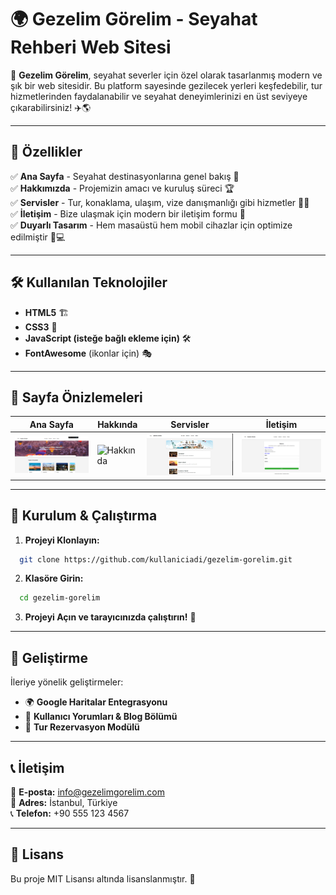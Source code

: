 # 🌍 Gezelim Görelim - Seyahat Rehberi Web Sitesi

📌 **Gezelim Görelim**, seyahat severler için özel olarak tasarlanmış modern ve şık bir web sitesidir. Bu platform sayesinde gezilecek yerleri keşfedebilir, tur hizmetlerinden faydalanabilir ve seyahat deneyimlerinizi en üst seviyeye çıkarabilirsiniz! ✈️🌎

---

## 🚀 Özellikler
✅ **Ana Sayfa** - Seyahat destinasyonlarına genel bakış 👀  
✅ **Hakkımızda** - Projemizin amacı ve kuruluş süreci 🏆  
✅ **Servisler** - Tur, konaklama, ulaşım, vize danışmanlığı gibi hizmetler 🏨🚖  
✅ **İletişim** - Bize ulaşmak için modern bir iletişim formu 📩  
✅ **Duyarlı Tasarım** - Hem masaüstü hem mobil cihazlar için optimize edilmiştir 📱💻  

---

## 🛠️ Kullanılan Teknolojiler
- **HTML5** 🏗️
- **CSS3** 🎨
- **JavaScript (isteğe bağlı ekleme için)** 🛠️
- **FontAwesome** (ikonlar için) 🎭

---

## 📸 Sayfa Önizlemeleri
| Ana Sayfa | Hakkında | Servisler | İletişim |
|-----------|----------|----------|----------|
| ![Ana Sayfa](./assets/images/AnaSayfa.png) | ![Hakkında](./assets/images/Hakkında.png) | ![Servisler](./assets/images/Hizmetler.png) | ![İletişim](./assets/images/İletişim.png) |

---

## 🔧 Kurulum & Çalıştırma
1. **Projeyi Klonlayın:**
```bash
  git clone https://github.com/kullaniciadi/gezelim-gorelim.git
```
2. **Klasöre Girin:**
```bash
  cd gezelim-gorelim
```
3. **Projeyi Açın ve tarayıcınızda çalıştırın!** 🎉

---

## 🌟 Geliştirme
İleriye yönelik geliştirmeler:
- 🌍 **Google Haritalar Entegrasyonu**
- 📝 **Kullanıcı Yorumları & Blog Bölümü**
- 📅 **Tur Rezervasyon Modülü**

---

## 📞 İletişim
💌 **E-posta:** info@gezelimgorelim.com  
📍 **Adres:** İstanbul, Türkiye  
📞 **Telefon:** +90 555 123 4567  

---

## 📜 Lisans
Bu proje MIT Lisansı altında lisanslanmıştır. 📝
